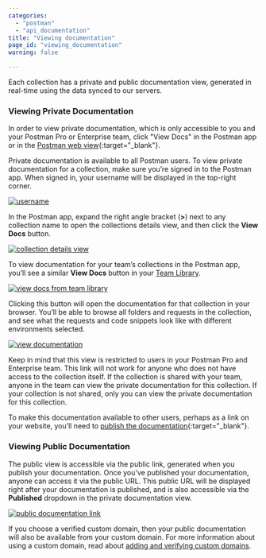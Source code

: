 ```yaml
---
categories:
  - "postman"
  - "api_documentation"
title: "Viewing documentation"
page_id: "viewing_documentation"
warning: false

---
```


Each collection has a private and public documentation view, generated in real-time using the data synced to our servers. 

### Viewing Private Documentation

In order to view private documentation, which is only accessible to you and your Postman Pro or Enterprise team, click "View Docs" in the Postman app or in the [Postman web view](https://app.getpostman.com/dashboard/collections/team){:target="_blank"}. 

Private documentation is available to all Postman users. To view private documentation for a collection, make sure you’re signed in to the Postman app. When signed in, your username will be displayed in the top-right corner.

[![username](https://s3.amazonaws.com/postman-static-getpostman-com/postman-docs/59030701.png)](https://s3.amazonaws.com/postman-static-getpostman-com/postman-docs/59030701.png)

In the Postman app, expand the right angle bracket (**>**) next to any collection name to open the collections details view, and then click the **View Docs** button.

[![collection details view](https://s3.amazonaws.com/postman-static-getpostman-com/postman-docs/59030970.png)](https://s3.amazonaws.com/postman-static-getpostman-com/postman-docs/59030970.png)

To view documentation for your team’s collections in the Postman app, you’ll see a similar **View Docs** button in your [Team Library](/docs/postman/team_library/sharing). 

[![view docs from team library](https://www.getpostman.com/img/v1/docs/publishing_docs/Docs2.png)](https://www.getpostman.com/img/v1/docs/publishing_docs/Docs2.png)

Clicking this button will open the documentation for that collection in your browser. You’ll be able to browse all folders and requests in the collection, and see what the requests and code snippets look like with different environments selected.

[![view documentation](https://s3.amazonaws.com/postman-static-getpostman-com/postman-docs/59032512.png)](https://s3.amazonaws.com/postman-static-getpostman-com/postman-docs/59032512.png)

Keep in mind that this view is restricted to users in your Postman Pro and Enterprise team. This link will not work for anyone who does not have access to the collection itself. If the collection is shared with your team, anyone in the team can view the private documentation for this collection. If your collection is not shared, only you can view the private documentation for this collection.

To make this documentation available to other users, perhaps as a link on your website, you’ll need to [publish the documentation](https://app.getpostman.com/dashboard/collections/team){:target="_blank"}.

### Viewing Public Documentation

The public view is accessible via the public link, generated when you publish your documentation. Once you've published your documentation, anyone can access it via the public URL. This public URL will be displayed right after your documentation is published, and is also accessible via the **Published** dropdown in the private documentation view.

[![public documentation link](https://s3.amazonaws.com/postman-static-getpostman-com/postman-docs/59031795.png)](https://s3.amazonaws.com/postman-static-getpostman-com/postman-docs/59031795.png)

If you choose a verified custom domain, then your public documentation will also be available from your custom domain. For more information about using a custom domain, read about [adding and verifying custom domains](/docs/postman/api_documentation/adding_and_verifying_custom_domains).
